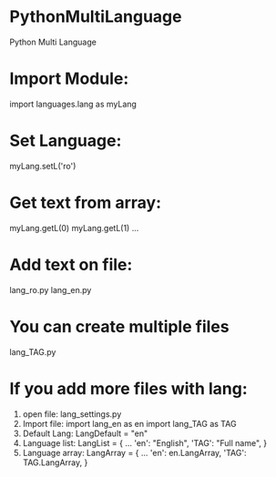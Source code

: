 # PythonMultiLanguage
Python Multi Language

# Import Module:
import languages.lang as myLang

# Set Language:
myLang.setL('ro')

# Get text from array:
myLang.getL(0)
myLang.getL(1)
...

# Add text on file:
lang_ro.py
lang_en.py
# You can create multiple files
lang_TAG.py

# If you add more files with lang:
1) open file: lang_settings.py
2) Import file: import lang_en as en
import lang_TAG as TAG
3) Default Lang:
LangDefault = "en"
4) Language list:
LangList = {
	...
	'en': "English",
  'TAG': "Full name",
}
5) Language array:
LangArray = {
	...
	'en': en.LangArray,
  'TAG': TAG.LangArray,
}

